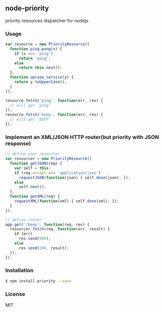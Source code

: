 
node-priority
---------------

priority resources dispatcher for nodejs

### Usage
```js
var resource = new PriorityResource([
  function ping_pong(x) {
    if (x === 'ping')
      return 'pong';
    else
      return this.next();
  },
  function upcase_service(y) {
    return y.toUpperCase();
  }
]);

resource.fetch('ping', function(err, res) {
  // will get 'pong'
});
resource.fetch('beep', function(err, res) {
  // will get 'BEEP'
});

```

### Implement an XML/JSON HTTP router(but priority with JSON response)
```js
// define your resourcer
var resourcer = new PriorityResource([
  function getJSON(req) {
    var self = this;
    if (req.accept === 'application/json')
      requestJSON(function(json) { self.done(json); });
    else
      self.next();
  },
  function getXML(req) {
    requestXML(function(xml) { self.done(xml); });
  }
]);

// define router
app.get('/beep', function(req, res) {
  resourcer.fetch(req, function(err, result) {
    if (err)
      res.send(500);
    else
      res.send(200, result);
  });
});
```

### Installation

```bash
$ npm install priority --save
```

### License

MIT
